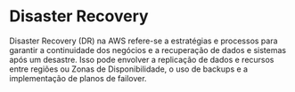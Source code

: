 # Disaster Recovery

Disaster Recovery (DR) na AWS refere-se a estratégias e processos para garantir a continuidade dos negócios e a recuperação de dados e sistemas após um desastre. Isso pode envolver a replicação de dados e recursos entre regiões ou Zonas de Disponibilidade, o uso de backups e a implementação de planos de failover.
